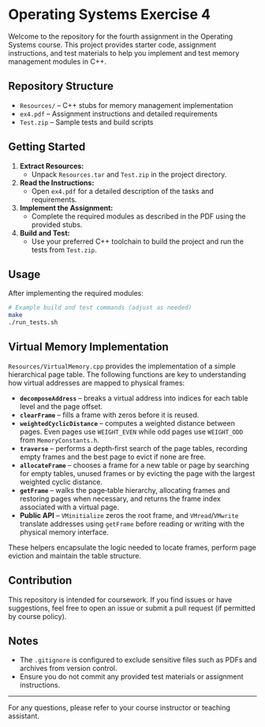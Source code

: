 # Operating Systems Exercise 4

Welcome to the repository for the fourth assignment in the Operating Systems course. This project provides starter code, assignment instructions, and test materials to help you implement and test memory management modules in C++.

## Repository Structure

- `Resources/`   – C++ stubs for memory management implementation
- `ex4.pdf`      – Assignment instructions and detailed requirements
- `Test.zip`     – Sample tests and build scripts

## Getting Started

1. **Extract Resources:**
   - Unpack `Resources.tar` and `Test.zip` in the project directory.
2. **Read the Instructions:**
   - Open `ex4.pdf` for a detailed description of the tasks and requirements.
3. **Implement the Assignment:**
   - Complete the required modules as described in the PDF using the provided stubs.
4. **Build and Test:**
   - Use your preferred C++ toolchain to build the project and run the tests from `Test.zip`.

## Usage

After implementing the required modules:

```sh
# Example build and test commands (adjust as needed)
make
./run_tests.sh
```

## Virtual Memory Implementation

`Resources/VirtualMemory.cpp` provides the implementation of a simple
hierarchical page table. The following functions are key to understanding how
virtual addresses are mapped to physical frames:

- **`decomposeAddress`** – breaks a virtual address into indices for each table
  level and the page offset.
- **`clearFrame`** – fills a frame with zeros before it is reused.
- **`weightedCyclicDistance`** – computes a weighted distance between pages. Even
  pages use `WEIGHT_EVEN` while odd pages use `WEIGHT_ODD` from
  `MemoryConstants.h`.
- **`traverse`** – performs a depth‑first search of the page tables, recording
  empty frames and the best page to evict if none are free.
- **`allocateFrame`** – chooses a frame for a new table or page by searching for
  empty tables, unused frames or by evicting the page with the largest weighted
  cyclic distance.
- **`getFrame`** – walks the page‑table hierarchy, allocating frames and
  restoring pages when necessary, and returns the frame index associated with a
  virtual page.
- **Public API** – `VMinitialize` zeros the root frame, and `VMread`/`VMwrite`
  translate addresses using `getFrame` before reading or writing with the
  physical memory interface.

These helpers encapsulate the logic needed to locate frames, perform page
eviction and maintain the table structure.

## Contribution

This repository is intended for coursework. If you find issues or have suggestions, feel free to open an issue or submit a pull request (if permitted by course policy).

## Notes

- The `.gitignore` is configured to exclude sensitive files such as PDFs and archives from version control.
- Ensure you do not commit any provided test materials or assignment instructions.

---

For any questions, please refer to your course instructor or teaching assistant.
